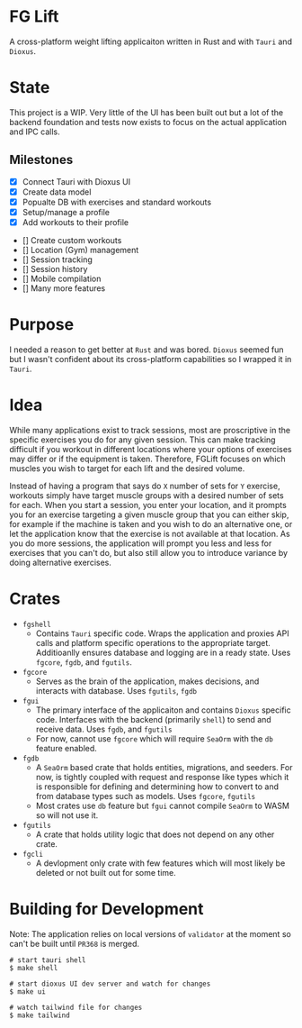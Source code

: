 # FG Lift

A cross-platform weight lifting applicaiton written in Rust and with `Tauri` and `Dioxus`.

# State
This project is a WIP. Very little of the UI has been built out but a lot of the backend foundation and tests now exists to focus on the actual application and IPC calls.

## Milestones
- [x] Connect Tauri with Dioxus UI
- [x] Create data model
- [x] Popualte DB with exercises and standard workouts
- [x] Setup/manage a profile
- [x] Add workouts to their profile
- [] Create custom workouts
- [] Location (Gym) management
- [] Session tracking
- [] Session history
- [] Mobile compilation
- [] Many more features

# Purpose
I needed a reason to get better at `Rust` and was bored. `Dioxus` seemed fun but I wasn't confident about its cross-platform capabilities so I wrapped it in `Tauri`.

# Idea
While many applications exist to track sessions, most are proscriptive in the specific exercises you do for any given session. This can make tracking difficult if you workout in different locations where your options of exercises may differ or if the equipment is taken. Therefore, FGLift focuses on which muscles you wish to target for each lift and the desired volume.

Instead of having a program that says do `X` number of sets for `Y` exercise, workouts simply have target muscle groups with a desired number of sets for each. When you start a session, you enter your location, and it prompts you for an exercise targeting a given muscle group that you can either skip, for example if the machine is taken and you wish to do an alternative one, or let the application know that the exercise is not available at that location. As you do more sessions, the application will prompt you less and less for exercises that you can't do, but also still allow you to introduce variance by doing alternative exercises.

# Crates
- `fgshell`
  - Contains `Tauri` specific code. Wraps the application and proxies API calls and platform specific operations to the appropriate target. Additioanlly ensures database and logging are in a ready state. Uses `fgcore`, `fgdb`, and `fgutils`.
- `fgcore`
  - Serves as the brain of the application, makes decisions, and interacts with database. Uses `fgutils`, `fgdb`
- `fgui`
  - The primary interface of the applicaiton and contains `Dioxus` specific code. Interfaces with the backend (primarily `shell`) to send and receive data. Uses `fgdb`, and `fgutils`
  - For now, cannot use `fgcore` which will require `SeaOrm` with the `db` feature enabled.
- `fgdb`
  - A `SeaOrm` based crate that holds entities, migrations, and seeders. For now, is tightly coupled with request and response like types which it is responsible for defining and determining how to convert to and from database types such as models. Uses `fgcore`, `fgutils`
  - Most crates use `db` feature but `fgui` cannot compile `SeaOrm` to WASM so will not use it.
- `fgutils`
  - A crate that holds utility logic that does not depend on any other crate.
- `fgcli`
  - A devlopment only crate with few features which will most likely be deleted or not built out for some time.

# Building for Development

Note: The application relies on local versions of `validator` at the moment so can't be built until `PR368` is merged.

```
# start tauri shell
$ make shell

# start dioxus UI dev server and watch for changes
$ make ui

# watch tailwind file for changes
$ make tailwind
```

